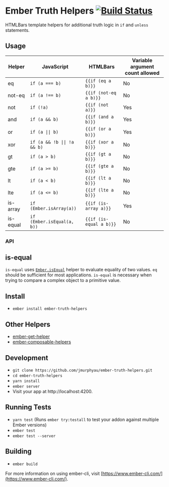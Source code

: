 # Ember Truth Helpers [![Build Status](https://travis-ci.org/jmurphyau/ember-truth-helpers.svg?branch=master)](https://travis-ci.org/jmurphyau/ember-truth-helpers)

HTMLBars template helpers for additional truth logic in `if` and `unless` statements.

## Usage

Helper   | JavaScript                                    | HTMLBars                | Variable argument count allowed |
---------|-----------------------------------------------|-------------------------|---------------------------------|
eq       | `if (a === b)`                                | `{{if (eq a b)}}`       | No                              |
not-eq   | `if (a !== b)`                                | `{{if (not-eq a b)}}`   | No                              |
not      | `if (!a)`                                     | `{{if (not a)}}`        | Yes                             |
and      | `if (a && b)`                                 | `{{if (and a b)}}`      | Yes                             |
or       | <code>if (a &#124;&#124; b)</code>            | `{{if (or a b)}}`       | Yes                             |
xor      | <code>if (a && !b &#124;&#124; !a && b)</code>| `{{if (xor a b)}}`      | No                              |
gt       | `if (a > b)`                                  | `{{if (gt a b)}}`       | No                              |
gte      | `if (a >= b)`                                 | `{{if (gte a b)}}`      | No                              |
lt       | `if (a < b)`                                  | `{{if (lt a b)}}`       | No                              |
lte      | `if (a <= b)`                                 | `{{if (lte a b)}}`      | No                              |
is-array | `if (Ember.isArray(a))`                       | `{{if (is-array a)}}`   | Yes                             |
is-equal | `if (Ember.isEqual(a, b))`                    | `{{if (is-equal a b)}}` | No                              |

### API

## is-equal

`is-equal` uses [`Ember.isEqual`](https://emberjs.com/api/#method_isEqual) helper to evaluate equality of two values.
 `eq` should be sufficient for most applications. `is-equal` is necessary when trying to compare a complex object to
 a primitive value.

## Install

* `ember install ember-truth-helpers`

## Other Helpers

* [ember-get-helper](https://github.com/jmurphyau/ember-get-helper)
* [ember-composable-helpers](https://github.com/DockYard/ember-composable-helpers)

## Development

* `git clone https://github.com/jmurphyau/ember-truth-helpers.git`
* `cd ember-truth-helpers`
* `yarn install`
* `ember server`
* Visit your app at http://localhost:4200.

## Running Tests

* `yarn test` (Runs `ember try:testall` to test your addon against multiple Ember versions)
* `ember test`
* `ember test --server`

## Building

* `ember build`

For more information on using ember-cli, visit [https://www.ember-cli.com/](https://www.ember-cli.com/).
